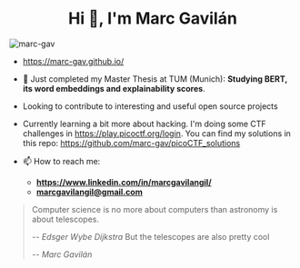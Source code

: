 <h1 align="center">Hi 👋, I'm Marc Gavilán</h1>

<p align="left"> <img src="https://komarev.com/ghpvc/?username=marc-gav&label=Profile%20views&color=0e75b6&style=flat" alt="marc-gav" /> </p>

- https://marc-gav.github.io/
- 🔭 Just completed my Master Thesis at TUM (Munich): **Studying BERT, its word embeddings and explainability scores**.
- Looking to contribute to interesting and useful open source projects
- Currently learning a bit more about hacking. I'm doing some CTF challenges in https://play.picoctf.org/login. You can find my solutions in this repo: https://github.com/marc-gav/picoCTF_solutions

- 📫 How to reach me:
  - **https://www.linkedin.com/in/marcgavilangil/**
  - **marcgavilangil@gmail.com**

> Computer science is no more about computers than astronomy is about telescopes.
>
> -- <cite>Edsger Wybe Dijkstra</cite>
> But the telescopes are also pretty cool
>
> -- <cite>Marc Gavilán</cite>
